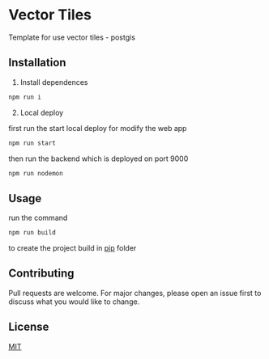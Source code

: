 # Vector Tiles

Template for use vector tiles - postgis


## Installation



1. Install dependences

```bash
npm run i
```

2. Local deploy

first run the start local deploy for modify the web app
```bash
npm run start

```

then run the backend which is deployed on port 9000

```bash
npm run nodemon

```


## Usage

run the command

```bash
npm run build

```
to create the project build in [pip](dist) folder


## Contributing
Pull requests are welcome. For major changes, please open an issue first to discuss what you would like to change.


## License
[MIT](https://choosealicense.com/licenses/mit/)
